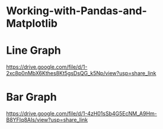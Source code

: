 # Working-with-Pandas-and-Matplotlib

# Line Graph
https://drive.google.com/file/d/1-2xc8p0nMbX6Kthes8Kt5gsDsQG_k5Np/view?usp=share_link

# Bar Graph
https://drive.google.com/file/d/1-4zH01sSb4G5EcNM_A9Hm-B8YFIq8AIs/view?usp=share_link
